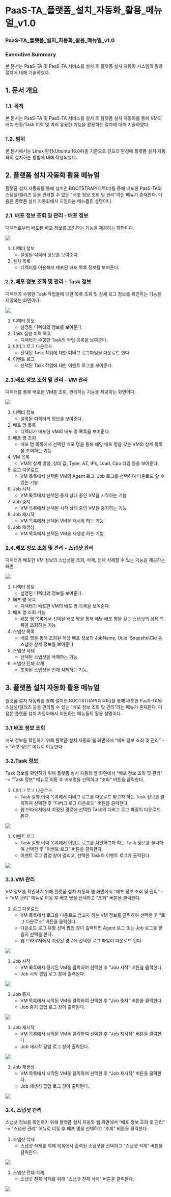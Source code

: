 # PaaS-TA\_플랫폼\_설치\_자동화\_활용\_메뉴얼\_v1.0

### PaaS-TA_플랫폼_설치_자동화_활용\_메뉴얼\_v1.0

### Executive Summary

본 문서는 PaaS-TA 및 PaaS-TA 서비스를 설치 후 플랫폼 설치 자동화 시스템의 활용 절차에 대해 기술하였다.

## 1.  문서 개요

### 1.1.  목적

본 문서는 PaaS-TA 및 PaaS-TA 서비스를 설치 후 플랫폼 설치 자동화를 통해 VM의 배치 현황/Task 이력 및 여러 유용한 기능을 활용하는 절차에 대해 기술하였다.

### 1.2.  범위

본 문서에서는 Linux 환경\(Ubuntu 16.04\)을 기준으로 인프라 환경에 플랫폼 설치 자동화의 설치하는 방법에 대해 작성되었다.

## 2.  플랫폼 설치 자동화 활용 메뉴얼

플랫폼 설치 자동화를 통해 설치한 BOOTSTRAP\(디렉터\)를 통해 배포한 PaaS-TA와 스템셀/릴리즈 등을 관리할 수 있는 “배포 정보 조회 및 관리”라는 메뉴가 존재한다. 다음은 플랫폼 설치 자동화에서 지원하는 메뉴들의 설명이다.

### 2.1. 배포 정보 조회 및 관리 - 배포 정보

디렉터로부터 배포된 배포 정보를 조회하는 기능을 제공하는 화면이다.

![](../../../.gitbook/assets/deployments.png)

1. 디렉터 정보
   * 설정된 디렉터 정보를 보여준다.
2. 설치 목록
   * 디렉터를 이용해서 배포된 배포 목록 정보를 보여준다.

### 2.2.배포 정보 조회 및 관리 - Task 정보

디렉터가 수행한 Task 작업들에 대한 목록 조회 및 상세 로그 정보를 확인하는 기능을 제공하는 화면이다.

![](../../../.gitbook/assets/tasks.png)

1. 디렉터 정보
   * 설정된 디렉터의 정보를 보여준다.
2. Task 실행 이력 목록
   * 디렉터가 수행한 Task의 작업 목록을 보여준다.
3. 디버그 로그 다운로드
   * 선택된 Task 작업에 대한 디버그 로그파일을 다운로드 한다.
4. 이벤트 로그
   * 선택된 Task 작업에 대한 이벤트 로그를 보여준다.

### 2.3.배포 정보 조회 및 관리 - VM 관리

디렉터를 통해 배포한 VM을 조회, 관리하는 기능을 제공하는 화면이다.

![](../../../.gitbook/assets/vms.png)

1. 디렉터 정보
   * 설정된 디렉터의 정보를 보여준다.
2. 배포 명 목록
   * 디렉터가 배포한 VM의 배포 명 목록을 보여준다.
3. 배포 명 조회
   * 배포 명 목록에서 선택된 배포 명을 통해 해당 배포 명을 갖는 VM의 상세 목록을 조회하는 기능
4. VM 목록
   * VM의 상세 명칭, 상태 값, Type, AZ, IPs, Load, Cpu 타입 등을 보여준다.
5. 로그 다운로드
   * VM 목록에서 선택된 VM의 Agent 로그, Job 로그를 선택하여 다운로드 할 수 있는 기능
6. Job 시작
   * VM 목록에서 선택된 중지 상태 중인 VM을 시작하는 기능
7. Job 중지
   * VM 목록에서 선택된 시작 상태 중인 VM을 중지하는 기능
8. Job 재시작
   * VM 목록에서 선택된 VM을 재시작 하는 기능
9. Job 재생성
   * VM 목록에서 선택된 VM을 재생성 하는 기능

### 2.4.배포 정보 조회 및 관리 - 스냅샷 관리

디렉터가 배포한 VM 정보의 스냅샷을 조회, 삭제, 전체 삭제할 수 있는 기능을 제공하는 화면

![](../../../.gitbook/assets/snapshots%20%281%29.png)

1. 디렉터 정보
   * 설정된 디렉터의 정보를 보여준다.
2. 배포 명 목록
   * 디렉터가 배포한 VM의 배포 명 목록을 보여준다.
3. 배포 명 조회 기능
   * 배포 명 목록에서 선택된 배포 명을 통해 해당 배포 명을 갖는 스냅샷의 상세 목록을 조회하는 기능
4. 스냅샷 목록
   * 배포 명을 통해 조회된 해당 배포 정보의 JobName, Uuid, SnapshotCid 등 스냅샷 상세 정보를 보여준다
5. 스냅샷 삭제
   * 선택된 스냅샷을 삭제하는 기능
6. 스냅샷 전체 삭제
   * 조회된 스냅샷을 전체 삭제하는 기능.

## 3.  플랫폼 설치 자동화 활용 메뉴얼

플랫폼 설치 자동화를 통해 설치한 BOOTSTRAP\(디렉터\)를 통해 배포한 PaaS-TA와 스템셀/릴리즈 등을 관리할 수 있는 “배포 정보 조회 및 관리”라는 메뉴가 존재한다. 다음은 플랫폼 설치 자동화에서 지원하는 메뉴들의 활용 설명이다.

### 3.1.배포 정보 조회

배포 정보를 확인하기 위해 플랫폼 설치 자동화 웹 화면에서 “배포 정보 조회 및 관리” -&gt; “배포 정보” 메뉴로 이동한다.

### 3.2.Task 정보

Task 정보를 확인하기 위해 플랫폼 설치 자동화 웹 화면에서 “배포 정보 조회 및 관리” -&gt; “Task 정보” 메뉴로 이동 후 배포명을 선택하고 “조회” 버튼을 클릭한다.

1. 디버그 로그 다운로드
   * Task 실행 이력 목록에서 디버그 로그를 다운로드 받고자 하는 Task 정보를 클릭하여 선택한 후 “디버그 로그 다운로드” 버튼을 클릭한다.
   * 웹 브라우저에서 지정된 경로에 선택한 Task의 디버그 로그 파일이 다운로드 된다.

![](../../../.gitbook/assets/debug_download.png)

1. 이벤트 로그
   * Task 실행 이력 목록에서 이벤트 로그를 확인하고자 하는 Task 정보를 클릭하여 선택한 후 “이벤트 로그” 버튼을 클릭한다.
   * 이벤트 로그 팝업 창이 열리고, 선택한 Task의 이벤트 로그가 출력된다.

![](../../../.gitbook/assets/eventlog.png)

### 3.3.VM 관리

VM 정보를 확인하기 위해 플랫폼 설치 자동화 웹 화면에서 “배포 정보 조회 및 관리” -&gt; “VM 관리” 메뉴로 이동 후 배포 명을 선택하고 “조회” 버튼을 클릭한다.

1. 로그 다운로드
   * VM 목록에서 로그를 다운로드 받고자 하는 VM 정보를 클릭하여 선택한 후 “로그 다운로드” 버튼을 클릭한다.
   * 다운로드 로그 유형 선택 팝업 창이 출력되면 Agent 로그 또는 Job 로그를 받을지 선택을 한다.
   * 웹 브라우저에서 지정된 경로에 선택한 로그 파일이 다운로드 된다.

![](../../../.gitbook/assets/logdownload.png)

1. Job 시작
   * VM 목록에서 정지된 VM을 클릭하여 선택한 후 “Job 시작” 버튼을 클릭한다.
   * Job 시작 팝업 로그 창이 출력된다.

![](../../../.gitbook/assets/job_start%20%281%29.png)

1. Job 중지
   * VM 목록에서 시작된 VM을 클릭하여 선택한 후 “Job 중지” 버튼을 클릭한다.
   * Job 중지 팝업 로그 창이 출력된다.

![](../../../.gitbook/assets/job_stop.png)

1. Job 재시작
   * VM 목록에서 시작된 VM을 클릭하여 선택한 후 “Job 재시작” 버튼을 클릭한다.
   * Job 재시작 팝업 로그 창이 출력된다.

![](../../../.gitbook/assets/job_restart.png)

1. Job 재생성
   * VM 목록에서 시작된 VM을 클릭하여 선택한 후 “Job 재시작” 버튼을 클릭한다.
   * Job 재생성 팝업 로그 창이 출력된다.

![](../../../.gitbook/assets/job_recreate%20%281%29.png)

### 3.4. 스냅샷 관리

스냅샷 정보를 확인하기 위해 플랫폼 설치 자동화 웹 화면에서 “배포 정보 조회 및 관리” -&gt; “스냅샷 관리” 메뉴로 이동 후 배포 명을 선택하고 “조회” 버튼을 클릭한다.

1. 스냅샷 삭제
   * 스냅샷 삭제를 위해 목록에서 출력된 스냅샷을 선택하고 “스냅샷 삭제” 버튼을 클릭한다.

![](../../../.gitbook/assets/snapshot_delete%20%281%29.png)

1. 스냅샷 전체 삭제
   * 스냅샷 전체 삭제를 위해 “스냅샷 전체 삭제” 버튼을 클릭한다.

![](../../../.gitbook/assets/snapshot_delete_all%20%281%29.png)

